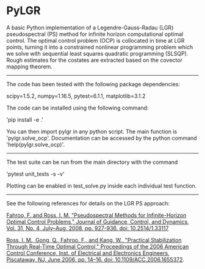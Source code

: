 # PyLGR

A basic Python implementation of a Legendre-Gauss-Radau (LGR) pseudospectral
(PS) method for infinite horizon computational optimal control. The optimal
control problem (OCP) is collocated in time at LGR points, turning it into a
constrained nonlinear programming problem which we solve with sequential least
squares quadratic programming (SLSQP). Rough estimates for the costates are
extracted based on the covector mapping theorem.

--------------------------------------------------------------------------------

The code has been tested with the following package dependencies:

scipy=1.5.2, numpy=1.16.5, pytest=6.1.1, matplotlib=3.1.2

The code can be installed using the following command:

'pip install -e .'

You can then import pylgr in any python script. The main function is
'pylgr.solve_ocp'. Documentation can be accessed by the python command
'help(pylgr.solve_ocp)'.

--------------------------------------------------------------------------------

The test suite can be run from the main directory with the command

'pytest unit_tests -s -v'

Plotting can be enabled in test_solve.py inside each individual test function.

--------------------------------------------------------------------------------

See the following references for details on the LGR PS approach:

[Fahroo, F. and Ross, I. M. "Pseudospectral Methods for Infinite-Horizon Optimal Control Problems," Journal of Guidance, Control, and Dynamics, Vol. 31, No. 4, July–Aug. 2008, pp. 927-936. doi: 10.2514/1.33117](https://doi.org/10.2514/1.33117)

[Ross, I. M., Gong, Q., Fahroo, F., and Kang, W., "Practical Stabilization Through Real-Time Optimal Control," Proceedings of the 2006 American Control Conference, Inst. of Electrical and Electronics Engineers, Piscataway, NJ, June 2006, pp. 14–16. doi: 10.1109/ACC.2006.1655372](https://doi.org/10.1109/ACC.2006.1655372).
